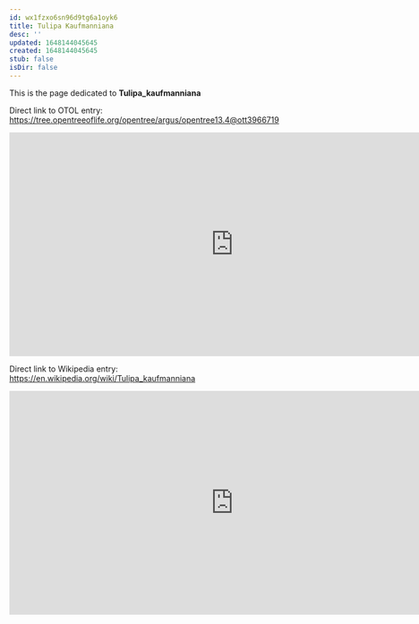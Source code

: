```yaml
---
id: wx1fzxo6sn96d9tg6a1oyk6
title: Tulipa Kaufmanniana
desc: ''
updated: 1648144045645
created: 1648144045645
stub: false
isDir: false
---
```

This is the page dedicated to **Tulipa_kaufmanniana**


Direct link to OTOL entry: https://tree.opentreeoflife.org/opentree/argus/opentree13.4@ott3966719



<html>
    <body>
    <iframe src="https://tree.opentreeoflife.org/opentree/argus/opentree13.4@ott3966719"
    width="800" height="400" frameborder="0" allowfullscreen> </iframe>
    </body>
</html>
    


Direct link to Wikipedia entry: https://en.wikipedia.org/wiki/Tulipa_kaufmanniana



<html>
    <body>
    <iframe src="https://en.wikipedia.org/wiki/Tulipa_kaufmanniana"
    width="800" height="400" frameborder="0" allowfullscreen> </iframe>
    </body>
</html>
    
